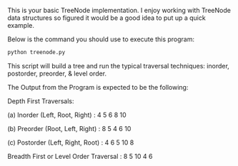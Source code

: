 This is your basic TreeNode implementation. I enjoy working with TreeNode data structures so figured it would be a good idea to put up a quick example.

Below is the command you should use to execute this program:

```bash
python treenode.py
```

This script will build a tree and run the typical traversal techniques: inorder, postorder, preorder, & level order.

The Output from the Program is expected to be the following:

Depth First Traversals:

(a) Inorder (Left, Root, Right) : 4 5 6 8 10

(b) Preorder (Root, Left, Right) : 8 5 4 6 10

(c) Postorder (Left, Right, Root) : 4 6 5 10 8

Breadth First or Level Order Traversal : 8 5 10 4 6
